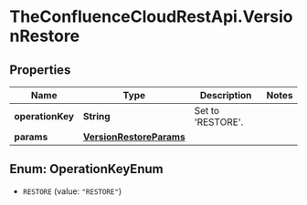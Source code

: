 # TheConfluenceCloudRestApi.VersionRestore

## Properties
Name | Type | Description | Notes
------------ | ------------- | ------------- | -------------
**operationKey** | **String** | Set to &#x27;RESTORE&#x27;. | 
**params** | [**VersionRestoreParams**](VersionRestoreParams.md) |  | 

<a name="OperationKeyEnum"></a>
## Enum: OperationKeyEnum

* `RESTORE` (value: `"RESTORE"`)

